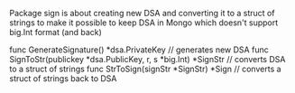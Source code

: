 Package sign is about creating new DSA and converting it to a struct of strings to make it possible to keep DSA in Mongo which doesn't support big.Int format (and back)

func GenerateSignature() \*dsa.PrivateKey				// generates new DSA
func SignToStr(publickey \*dsa.PublicKey, r, s \*big.Int) \*SignStr	// converts DSA to a struct of strings
func StrToSign(signStr \*SignStr) \*Sign				// converts a struct of strings back to DSA

